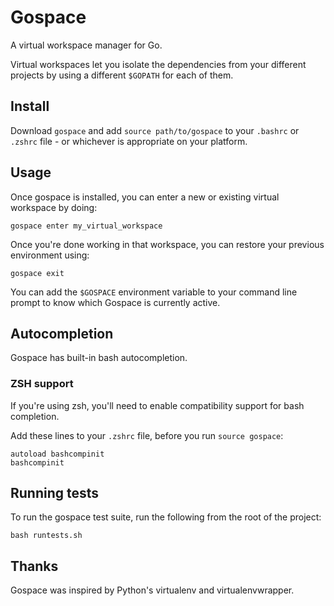 Gospace
======

A virtual workspace manager for Go.

Virtual workspaces let you isolate the dependencies from your different
projects by using a different `$GOPATH` for each of them.


Install
-------

Download `gospace` and add `source path/to/gospace` to your `.bashrc` or
`.zshrc` file - or whichever is appropriate on your platform.


Usage
-----

Once gospace is installed, you can enter a new or existing virtual workspace
by doing:

    gospace enter my_virtual_workspace

Once you're done working in that workspace, you can restore your previous
environment using:

    gospace exit

You can add the `$GOSPACE` environment variable to your command line prompt to
know which Gospace is currently active.


Autocompletion
--------------

Gospace has built-in bash autocompletion.


### ZSH support ###

If you're using zsh, you'll need to enable compatibility support for bash
completion.

Add these lines to your `.zshrc` file, before you run `source gospace`:

    autoload bashcompinit
    bashcompinit


Running tests
-------------

To run the gospace test suite, run the following from the root of the project:

    bash runtests.sh


Thanks
------

Gospace was inspired by Python's virtualenv and virtualenvwrapper.
